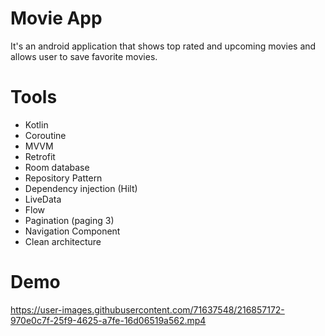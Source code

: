 # Movie App
It's an android application that shows top rated and upcoming movies and allows user to save favorite movies.

# Tools

* Kotlin
* Coroutine
* MVVM
* Retrofit
* Room database
* Repository Pattern
* Dependency injection (Hilt)
* LiveData
* Flow
* Pagination (paging 3)
* Navigation Component
* Clean architecture

# Demo

https://user-images.githubusercontent.com/71637548/216857172-970e0c7f-25f9-4625-a7fe-16d06519a562.mp4

